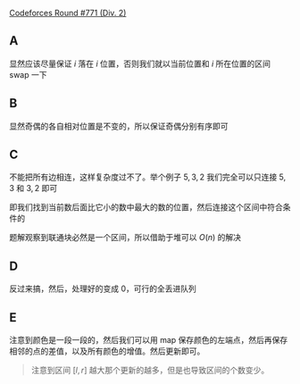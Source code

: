 [Codeforces Round #771 (Div. 2)](https://codeforces.com/contest/1638)

## A

显然应该尽量保证 $i$ 落在 $i$ 位置，否则我们就以当前位置和 $i$ 所在位置的区间 swap 一下

## B

显然奇偶的各自相对位置是不变的，所以保证奇偶分别有序即可

## C

不能把所有边相连，这样复杂度过不了。举个例子 $5, 3, 2$ 我们完全可以只连接 $5, 3$ 和 $3, 2$ 即可

即我们找到当前数后面比它小的数中最大的数的位置，然后连接这个区间中符合条件的

题解观察到联通块必然是一个区间，所以借助于堆可以 $O(n)$ 的解决

## D

反过来搞，然后，处理好的变成 0，可行的全丢进队列

## E

注意到颜色是一段一段的，然后我们可以用 map 保存颜色的左端点，然后再保存相邻的点的差值，以及所有颜色的增值。然后更新即可。

> 注意到区间 $[l, r]$ 越大那个更新的越多，但是也导致区间的个数变少。

